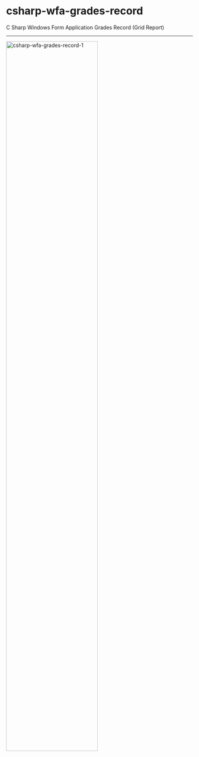 # csharp-wfa-grades-record
C Sharp Windows Form Application Grades Record (Grid Report)

---


<img alt="csharp-wfa-grades-record-1" src="https://i.ibb.co/gdJpm78/csharp-wfa-grades-record-1.png" width="70%" />
